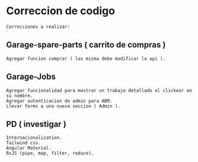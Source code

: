 # Correccion de codigo

    Correcciones a realizar:

## Garage-spare-parts ( carrito de compras )

    Agregar funcion comprar ( las misma debe modificar la api ).

## Garage-Jobs

    Agregar funcionalidad para mostrar un trabajo detallado al clickear en su nombre.
    Agregar autenticacion de admin para ABM.
    Llevar forms a una nueva seccion ( Admin ).
    
## PD ( investigar )

    Internacionalization.
    Tailwind css.
    Angular Material.
    RxJS (pipe, map, filter, reduce).

